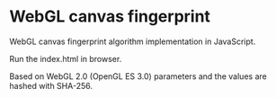 # WebGL canvas fingerprint

WebGL canvas fingerprint algorithm implementation in JavaScript.

Run the index.html in browser.

Based on WebGL 2.0 (OpenGL ES 3.0) parameters and the values are hashed with SHA-256.
